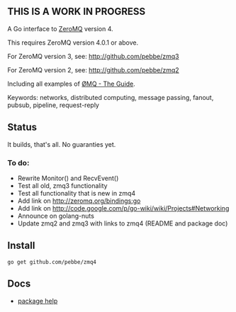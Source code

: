
## THIS IS A WORK IN PROGRESS

A Go interface to [ZeroMQ](http://www.zeromq.org/) version 4.

This requires ZeroMQ version 4.0.1 or above.

For ZeroMQ version 3, see: http://github.com/pebbe/zmq3

For ZeroMQ version 2, see: http://github.com/pebbe/zmq2

Including all examples of [ØMQ - The Guide](http://zguide.zeromq.org/page:all).

Keywords: networks, distributed computing, message passing, fanout, pubsub, pipeline, request-reply

## Status

It builds, that's all. No guaranties yet.

### To do:

 * Rewrite Monitor() and RecvEvent()
 * Test all old, zmq3 functionality
 * Test all functionality that is new in zmq4
 * Add link on http://zeromq.org/bindings:go
 * Add link on http://code.google.com/p/go-wiki/wiki/Projects#Networking
 * Announce on golang-nuts
 * Update zmq2 and zmq3 with links to zmq4 (README and package doc)

## Install

    go get github.com/pebbe/zmq4

## Docs

 * [package help](http://godoc.org/github.com/pebbe/zmq4)
